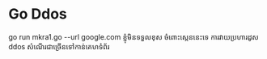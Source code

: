 # Go Ddos
go run mkra1.go --url google.com
ខ្ញុំមិនទទួលខុស ចំពោះស្កេននេះទេ
ការវាយប្រហារដូស ddos សំណើរជាច្រើនទៅកាន់គេហទំព័រ
